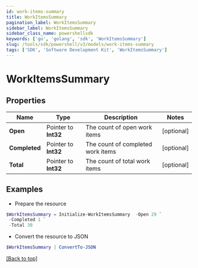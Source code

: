 ```yaml
---
id: work-items-summary
title: WorkItemsSummary
pagination_label: WorkItemsSummary
sidebar_label: WorkItemsSummary
sidebar_class_name: powershellsdk
keywords: ['go', 'golang', 'sdk', 'WorkItemsSummary'] 
slug: /tools/sdk/powershell/v3/models/work-items-summary
tags: ['SDK', 'Software Development Kit', 'WorkItemsSummary']
---
```



# WorkItemsSummary

## Properties

Name | Type | Description | Notes
------------ | ------------- | ------------- | -------------
**Open** |  Pointer to **Int32** | The count of open work items | [optional] 
**Completed** |  Pointer to **Int32** | The count of completed work items | [optional] 
**Total** |  Pointer to **Int32** | The count of total work items | [optional] 

## Examples

- Prepare the resource
```powershell
$WorkItemsSummary = Initialize-WorkItemsSummary  -Open 29 `
 -Completed 1 `
 -Total 30
```

- Convert the resource to JSON
```powershell
$WorkItemsSummary | ConvertTo-JSON
```


[[Back to top]](#) 


